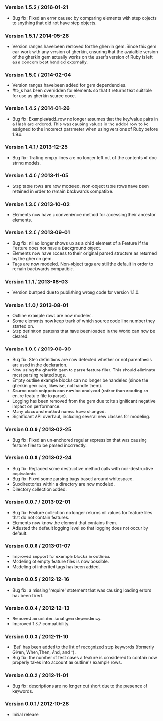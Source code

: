 ### Version 1.5.2 / 2016-01-21

* Bug fix: Fixed an error caused by comparing elements with step objects to
  anything that did not have step objects.


### Version 1.5.1 / 2014-05-26

* Version ranges have been removed for the gherkin gem. Since this gem can work 
  with any version of gherkin, ensuring that the avaialble version of the 
  gherkin gem actually works on the user's version of Ruby is left as a concern 
  best handled externally.


### Version 1.5.0 / 2014-02-04

* Version ranges have been added for gem dependencies.
* \#to_s has been overridden for elements so that it returns text suitable for
  use as gherkin source code.


### Version 1.4.2 / 2014-01-26

* Bug fix: Example#add_row no longer assumes that the key/value pairs in a
  Hash are ordered. This was causing values in the added row to be assigned
  to the incorrect parameter when using versions of Ruby before 1.9.x.


### Version 1.4.1 / 2013-12-25

* Bug fix: Trailing empty lines are no longer left out of the contents of doc
  string models.


### Version 1.4.0 / 2013-11-05

* Step table rows are now modeled. Non-object table rows have been retained in
  order to remain backwards compatible.


### Version 1.3.0 / 2013-10-02

* Elements now have a convenience method for accessing their ancestor elements.


### Version 1.2.0 / 2013-09-01

* Bug fix: nil no longer shows up as a child element of a Feature if the Feature
  does not have a Background object.
* Elements now have access to their original parsed structure as returned by the
  gherkin gem.
* Tags are now modeled. Non-object tags are still the default in order to remain
  backwards compatible.


### Version 1.1.1 / 2013-08-03

* Version bumped due to publishing wrong code for version 1.1.0.


### Version 1.1.0 / 2013-08-01

* Outline example rows are now modeled.
* Some elements now keep track of which source code line number they started on.
* Step definition patterns that have been loaded in the World can now be cleared.


### Version 1.0.0 / 2013-06-30

* Bug fix: Step definitions are now detected whether or not parenthesis are
  used in the declararion.
* Now using the gherkin gem to parse feature files. This should eliminate most
  parsing related bugs.
* Empty outline example blocks can no longer be handeled (since the gherkin gem
  can, likewise, not handle them).
* Source code snippets can now be analyzed (rather than needing an entire feature
  file to parse).
* Logging has been removed from the gem due to its significant negative impact
  on performance.
* Many class and method names have changed.
* Significant API overhaul, including several new classes for modeling.


### Version 0.0.9 / 2013-02-25

* Bug fix: Fixed an un-anchored regular expression that was causing
  feature files to be parsed incorrectly.


### Version 0.0.8 / 2013-02-24

* Bug fix: Replaced some destructive method calls with non-destructive
  equivalents.
* Bug fix: Fixed some parsing bugs based around whitespace.
* Subdirectories within a directory are now modeled.
* Directory collection added.


### Version 0.0.7 / 2013-02-01

* Bug fix: Feature collection no longer returns nil values for feature files
  that do not contain features.
* Elements now know the element that contains them.
* Adjusted the default logging level so that logging does not occur by default.


### Version 0.0.6 / 2013-01-07

* Improved support for example blocks in outlines.
* Modeling of empty feature files is now possible.
* Modeling of inherited tags has been added.


### Version 0.0.5 / 2012-12-16

* Bug fix: a missing 'require' statement that was causing loading errors has
  been fixed.


### Version 0.0.4 / 2012-12-13

* Removed an unintentional gem dependency.
* Improved 1.8.7 compatibility.


### Version 0.0.3 / 2012-11-10

* 'But' has been added to the list of recognized step keywords (formerly Given,
  When,Then, And, and *).
* Bug fix: the number of test cases a feature is considered to contain now
  properly takes into account an outline's example rows.


### Version 0.0.2 / 2012-11-01

* Bug fix: descriptions are no longer cut short due to the presence of keywords.


### Version 0.0.1 / 2012-10-28

* Initial release
